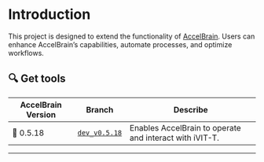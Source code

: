 # Introduction
This project is designed to extend the functionality of [AccelBrain](https://github.com/ChangLijie/AccelBrain-dev__confidential). Users can enhance AccelBrain’s capabilities, automate processes, and optimize workflows.

## 🔍 Get tools

| AccelBrain Version | Branch | Describe |
|------|---------|------|
| 🔹 0.5.18 | [`dev_v0.5.18`](https://github.com/ChangLijie/innodiskorg-accelbrain-tools-dev__confidential/tree/dev_v0.5.18) |Enables AccelBrain to operate and interact with iVIT-T.|

---
